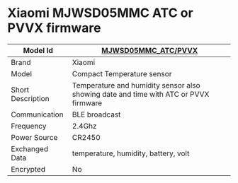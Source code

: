 # Xiaomi MJWSD05MMC ATC or PVVX firmware

|Model Id|[MJWSD05MMC_ATC/PVVX](https://github.com/theengs/decoder/blob/development/src/devices/LYWSD03MMC_json.h)|
|-|-|
|Brand|Xiaomi|
|Model|Compact Temperature sensor|
|Short Description|Temperature and humidity sensor also showing date and time with ATC or PVVX firmware|
|Communication|BLE broadcast|
|Frequency|2.4Ghz|
|Power Source|CR2450|
|Exchanged Data|temperature, humidity, battery, volt|
|Encrypted|No|
